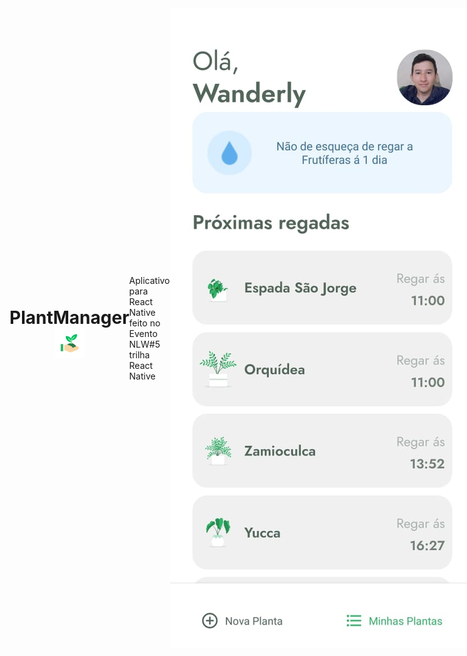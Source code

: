 <div style="display: flex; flex:1; align-items:center">
   <h1 style="text-align: center">PlantManager <img src="./assets/favicon.png" alt="Logo"></h1>
   <p>Aplicativo para React Native feito no Evento NLW#5 trilha React Native</p>
   <img src="./src/assets/resultado.jpg" alt="Resultado da Aplicação">
   <h3>Aula 04 Terminado com Sucesso!</h3>
</div>
